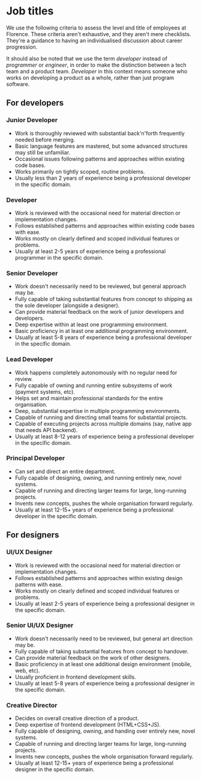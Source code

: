 # Job titles
We use the following criteria to assess the level and title of employees at Florence. These criteria aren't exhaustive, and they aren't mere checklists. They're a guidance to having an individualised discussion about career progression.

It should also be noted that we use the term _developer_ instead of _programmer_ or _engineer_, in order to make the distinction between a tech team and a product team. _Developer_ in this context means someone who works on developing a product as a whole, rather than just program software.

## For developers

### Junior Developer
* Work is thoroughly reviewed with substantial back'n'forth frequently needed before merging.
* Basic language features are mastered, but some advanced structures may still be unfamiliar.
* Occasional issues following patterns and approaches within existing code bases.
* Works primarily on tightly scoped, routine problems.
* Usually less than 2 years of experience being a professional developer in the specific domain.

### Developer
* Work is reviewed with the occasional need for material direction or implementation changes.
* Follows established patterns and approaches within existing code bases with ease.
* Works mostly on clearly defined and scoped individual features or problems.
* Usually at least 2-5 years of experience being a professional programmer in the specific domain.

### Senior Developer
* Work doesn't necessarily need to be reviewed, but general approach may be.
* Fully capable of taking substantial features from concept to shipping as the sole developer (alongside a designer).
* Can provide material feedback on the work of junior developers and developers.
* Deep expertise within at least one programming environment.
* Basic proficiency in at least one additional programming environment.
* Usually at least 5-8 years of experience being a professional developer in the specific domain.

### Lead Developer
* Work happens completely autonomously with no regular need for review.
* Fully capable of owning and running entire subsystems of work (payment systems, etc).
* Helps set and maintain professional standards for the entire organisation.
* Deep, substantial expertise in multiple programming environments.
* Capable of running and directing small teams for substantial projects.
* Capable of executing projects across multiple domains (say, native app that needs API backend).
* Usually at least 8-12 years of experience being a professional developer in the specific domain.

### Principal Developer
* Can set and direct an entire department.
* Fully capable of designing, owning, and running entirely new, novel systems.
* Capable of running and directing larger teams for large, long-running projects.
* Invents new concepts, pushes the whole organisation forward regularly.
* Usually at least 12-15+ years of experience being a professional developer in the specific domain.

## For designers

### UI/UX Designer
* Work is reviewed with the occasional need for material direction or implementation changes.
* Follows established patterns and approaches within existing design patterns with ease.
* Works mostly on clearly defined and scoped individual features or problems.
* Usually at least 2-5 years of experience being a professional designer in the specific domain.

### Senior UI/UX Designer
* Work doesn't necessarily need to be reviewed, but general art direction may be.
* Fully capable of taking substantial features from concept to handover.
* Can provide material feedback on the work of other designers.
* Basic proficiency in at least one additional design environment (mobile, web, etc).
* Usually proficient in frontend development skills.
* Usually at least 5-8 years of experience being a professional designer in the specific domain.

### Creative Director
* Decides on overall creative direction of a product.
* Deep expertise of frontend development (HTML+CSS+JS).
* Fully capable of designing, owning, and handing over entirely new, novel systems.
* Capable of running and directing larger teams for large, long-running projects.
* Invents new concepts, pushes the whole organisation forward regularly.
* Usually at least 12-15+ years of experience being a professional designer in the specific domain.
